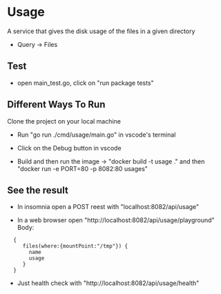 # Usage
A service that gives the disk usage of the files in a given directory
- Query -> Files

## Test
- open main_test.go, click on "run package tests"

## Different Ways To Run
Clone the project on your local machine
- Run "go run ./cmd/usage/main.go" in vscode's terminal

- Click on the Debug button in vscode

- Build and then run the image -> "docker build -t usage ." and then 
  "docker run -e PORT=80 -p 8082:80 usages"

## See the result
- In insomnia open a POST reest with "localhost:8082/api/usage"

- In a web browser open "http://localhost:8082/api/usage/playground"
Body:
```
  {
     files(where:{mountPoint:"/tmp"}) {
       name
       usage
     }
  }
```

- Just health check with "http://localhost:8082/api/usage/health"

 







